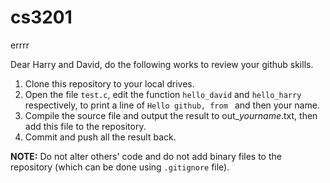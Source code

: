 # cs3201
errrr

Dear Harry and David, do the following works to review your github skills.

1. Clone this repository to your local drives.
2. Open the file `test.c`, edit the function `hello_david` and `hello_harry`
   respectively, to print a line of `Hello github, from ` and then your 
   name.
3. Compile the source file and output the result to out_*yourname*.txt,
   then add this file to the repository. 
4. Commit and push all the result back. 

__NOTE:__ Do not alter others' code and do not add binary files to the 
repository (which can be done using `.gitignore` file). 
